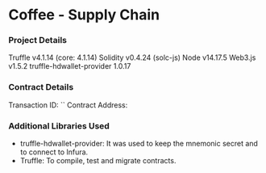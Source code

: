 # Coffee - Supply Chain

### Project Details

Truffle v4.1.14 (core: 4.1.14)
Solidity v0.4.24 (solc-js)
Node v14.17.5
Web3.js v1.5.2
truffle-hdwallet-provider 1.0.17



### Contract Details

Transaction ID: ``
Contract Address: [](https://rinkeby.etherscan.io/address/)



### Additional Libraries Used

-  truffle-hdwallet-provider: It was used to keep the mnemonic secret and to connect to Infura.
-  Truffle: To compile, test and migrate contracts.
